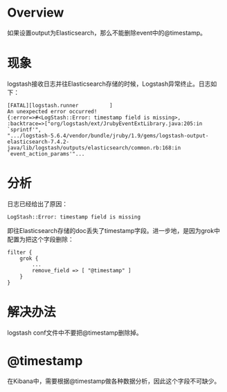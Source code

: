 # Overview

如果设置output为Elasticsearch，那么不能删除event中的@timestamp。

# 现象 

logstash接收日志并往Elasticsearch存储的时候，Logstash异常终止。日志如下：

    [FATAL][logstash.runner          ] 
    An unexpected error occurred! 
    {:error=>#<LogStash::Error: timestamp field is missing>, 
    :backtrace=>["org/logstash/ext/JrubyEventExtLibrary.java:205:in `sprintf'", 
    ".../logstash-5.6.4/vendor/bundle/jruby/1.9/gems/logstash-output-elasticsearch-7.4.2-java/lib/logstash/outputs/elasticsearch/common.rb:168:in `event_action_params'"...

# 分析

日志已经给出了原因：

    LogStash::Error: timestamp field is missing

即往Elasticsearch存储的doc丢失了timestamp字段。进一步地，是因为grok中配置为把这个字段删除：

    filter {
        grok {
            ...
            remove_field => [ "@timestamp" ]
        }
    }

# 解决办法

logstash conf文件中不要把@timestamp删除掉。

# @timestamp

在Kibana中，需要根据@timestamp做各种数据分析，因此这个字段不可缺少。
